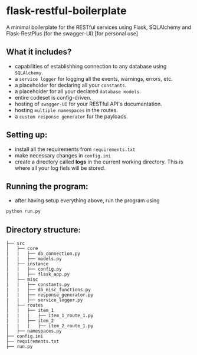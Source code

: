 # flask-restful-boilerplate
A minimal boilerplate for the RESTful services using Flask, SQLAlchemy and Flask-RestPlus (for the swagger-UI) [for personal use]

## What it includes?
- capabilities of establishhing connection to any database using `SQLAlchemy`.
- a `service logger` for logging all the events, warnings, errors, etc.
- a placeholder for declaring all your `constants`.
- a placeholder for all your declared `database models`.
- entire codeset is config-driven.
- hosting of `swagger-UI` for your RESTful API's documentation.
- hosting `multiple namespaces` in the routes.
- a `custom response generator` for the payloads.

## Setting up:
- install all the requirements from `requirements.txt`
- make necessary changes in `config.ini`
- create a directory called **logs** in the current working directory. This is where all your log fiels will be stored.

## Running the program:
- after having setup everything above, run the program using 
```python
python run.py
```

## Directory structure:
```tree
├── src
│   ├── core
|   |   ├── db_connection.py
|   |   ├── models.py
│   ├── instance
|   |   ├── config.py
|   |   ├── flask_app.py
│   ├── misc
|   |   ├── constants.py
|   |   ├── db_misc_functions.py
|   |   ├── response_generator.py
|   |   ├── service_logger.py
│   ├── routes
|   |   ├── item_1
|   |   |   ├── item_1_route_1.py
|   |   ├── item_2
|   |   |   ├── item_2_route_1.py
│   ├── namespaces.py
├── config.ini
├── requirements.txt
├── run.py
```
